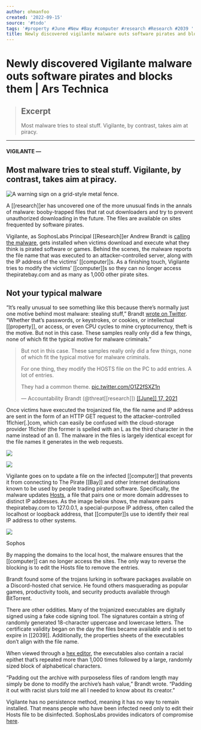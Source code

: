 ```yaml
---
author: ohmanfoo
created: '2022-09-15'
source: '#todo'
tags: '#property #June #New #Bay #computer #research #Research #2039 '
title: Newly discovered vigilante malware outs software pirates and blocks them
---
```


# Newly discovered Vigilante malware outs software pirates and blocks them | Ars Technica

> ## Excerpt
> Most malware tries to steal stuff. Vigilante, by contrast, takes aim at piracy.

---
#### VIGILANTE —

## Most malware tries to steal stuff. Vigilante, by contrast, takes aim at piracy.

![A warning sign on a grid-style metal fence.](https://cdn.arstechnica.net/wp-content/uploads/2021/06/vigilantes-800x534.jpeg)

A [[research]]er has uncovered one of the more unusual finds in the annals of malware: booby-trapped files that rat out downloaders and try to prevent unauthorized downloading in the future. The files are available on sites frequented by software pirates.

Vigilante, as SophosLabs Principal [[Research]]er Andrew Brandt is [calling the malware](https://news.sophos.com/en-us/2021/06/17/vigilante-antipiracy-malware/), gets installed when victims download and execute what they think is pirated software or games. Behind the scenes, the malware reports the file name that was executed to an attacker-controlled server, along with the IP address of the victims’ [[computer]]s. As a finishing touch, Vigilante tries to modify the victims’ [[computer]]s so they can no longer access thepiratebay.com and as many as 1,000 other pirate sites.

## Not your typical malware

“It’s really unusual to see something like this because there’s normally just one motive behind most malware: stealing stuff,” Brandt [wrote on Twitter](https://twitter.com/threat[[research]]/status/1405556488421232640). “Whether that’s passwords, or keystrokes, or cookies, or intellectual [[property]], or access, or even CPU cycles to mine cryptocurrency, theft is the motive. But not in this case. These samples really only did a few things, none of which fit the typical motive for malware criminals.”

> But not in this case. These samples really only did a few things, none of which fit the typical motive for malware criminals.
> 
> For one thing, they modify the HOSTS file on the PC to add entries. A lot of entries.
> 
> They had a common theme. [pic.twitter.com/O1Z2fSXZ1n](https://t.co/O1Z2fSXZ1n)
> 
> — Accountability Brandt (@threat[[research]]) [[[June]] 17, 2021](https://twitter.com/threat[[research]]/status/1405556488421232640?ref_src=twsrc%5Etfw)

Once victims have executed the trojanized file, the file name and IP address are sent in the form of an HTTP GET request to the attacker-controlled 1flchier\[.\]com, which can easily be confused with the cloud-storage provider 1fichier (the former is spelled with an L as the third character in the name instead of an I). The malware in the files is largely identical except for the file names it generates in the web requests.

![](https://cdn.arstechnica.net/wp-content/uploads/2021/06/malware-names.png)

![](https://cdn.arstechnica.net/wp-content/uploads/2021/06/1flchier-user-agent.png)

Vigilante goes on to update a file on the infected [[computer]] that prevents it from connecting to The Pirate [[Bay]] and other Internet destinations known to be used by people trading pirated software. Specifically, the malware updates [Hosts](https://en.wikipedia.org/wiki/Hosts_(file)), a file that pairs one or more domain addresses to distinct IP addresses. As the image below shows, the malware pairs thepiratebay.com to 127.0.0.1, a special-purpose IP address, often called the localhost or loopback address, that [[computer]]s use to identify their real IP address to other systems.

![](https://cdn.arstechnica.net/wp-content/uploads/2021/06/pirate-hosts-file.png)

Sophos

By mapping the domains to the local host, the malware ensures that the [[computer]] can no longer access the sites. The only way to reverse the blocking is to edit the Hosts file to remove the entries.

Brandt found some of the trojans lurking in software packages available on a Discord-hosted chat service. He found others masquerading as popular games, productivity tools, and security products available through BitTorrent.

There are other oddities. Many of the trojanized executables are digitally signed using a fake code signing tool. The signatures contain a string of randomly generated 18-character uppercase and lowercase letters. The certificate validity began on the day the files became available and is set to expire in [[2039]]. Additionally, the properties sheets of the executables don’t align with the file name.

When viewed through a [hex editor](https://en.wikipedia.org/wiki/Hex_editor), the executables also contain a racial epithet that’s repeated more than 1,000 times followed by a large, randomly sized block of alphabetical characters.

“Padding out the archive with purposeless files of random length may simply be done to modify the archive’s hash value,” Brandt wrote. “Padding it out with racist slurs told me all I needed to know about its creator.”

Vigilante has no persistence method, meaning it has no way to remain installed. That means people who have been infected need only to edit their Hosts file to be disinfected. SophosLabs provides indicators of compromise [here](https://github.com/sophoslabs/IoCs/blob/master/Mal-EncPk-APV_IOCs.csv).